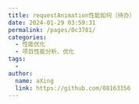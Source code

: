 ```yaml
---
title: requestAnimation性能如何（待办）
date: 2024-01-29 03:59:31
permalink: /pages/0c3781/
categories:
  - 性能优化
  - 项目性能分析、优化
tags:
  - 
author: 
  name: aXing
  link: https://github.com/08163356
---
```





<!-- more -->

